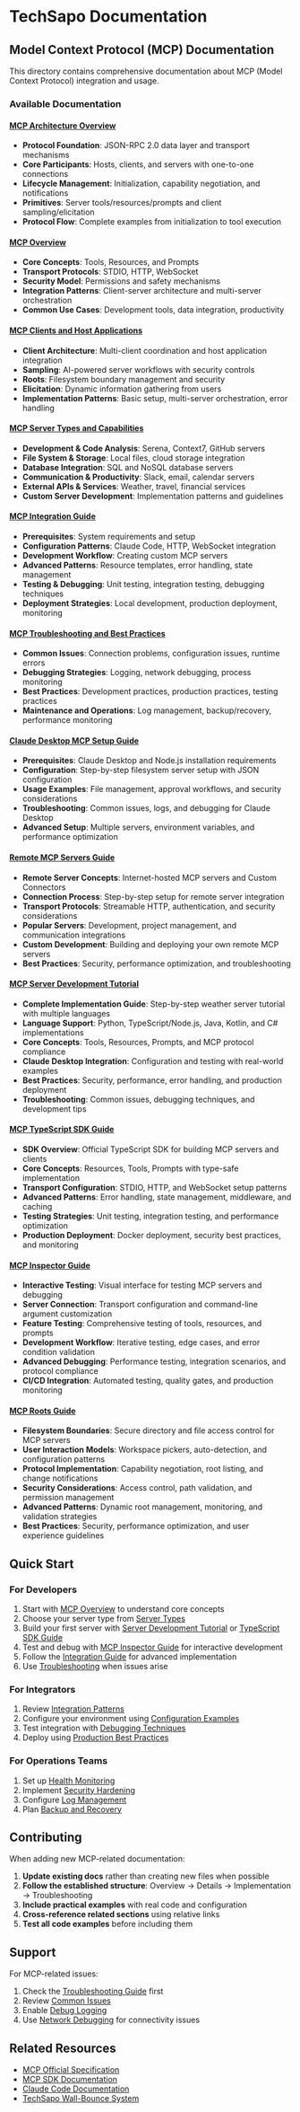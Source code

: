 # TechSapo Documentation

## Model Context Protocol (MCP) Documentation

This directory contains comprehensive documentation about MCP (Model Context Protocol) integration and usage.

### Available Documentation

#### [MCP Architecture Overview](./mcp-architecture.md)
- **Protocol Foundation**: JSON-RPC 2.0 data layer and transport mechanisms
- **Core Participants**: Hosts, clients, and servers with one-to-one connections
- **Lifecycle Management**: Initialization, capability negotiation, and notifications
- **Primitives**: Server tools/resources/prompts and client sampling/elicitation
- **Protocol Flow**: Complete examples from initialization to tool execution

#### [MCP Overview](./mcp-overview.md)
- **Core Concepts**: Tools, Resources, and Prompts
- **Transport Protocols**: STDIO, HTTP, WebSocket
- **Security Model**: Permissions and safety mechanisms
- **Integration Patterns**: Client-server architecture and multi-server orchestration
- **Common Use Cases**: Development tools, data integration, productivity

#### [MCP Clients and Host Applications](./mcp-clients.md)
- **Client Architecture**: Multi-client coordination and host application integration
- **Sampling**: AI-powered server workflows with security controls
- **Roots**: Filesystem boundary management and security
- **Elicitation**: Dynamic information gathering from users
- **Implementation Patterns**: Basic setup, multi-server orchestration, error handling

#### [MCP Server Types and Capabilities](./mcp-server-types.md)
- **Development & Code Analysis**: Serena, Context7, GitHub servers
- **File System & Storage**: Local files, cloud storage integration
- **Database Integration**: SQL and NoSQL database servers
- **Communication & Productivity**: Slack, email, calendar servers
- **External APIs & Services**: Weather, travel, financial services
- **Custom Server Development**: Implementation patterns and guidelines

#### [MCP Integration Guide](./mcp-integration-guide.md)
- **Prerequisites**: System requirements and setup
- **Configuration Patterns**: Claude Code, HTTP, WebSocket integration
- **Development Workflow**: Creating custom MCP servers
- **Advanced Patterns**: Resource templates, error handling, state management
- **Testing & Debugging**: Unit testing, integration testing, debugging techniques
- **Deployment Strategies**: Local development, production deployment, monitoring

#### [MCP Troubleshooting and Best Practices](./mcp-troubleshooting.md)
- **Common Issues**: Connection problems, configuration issues, runtime errors
- **Debugging Strategies**: Logging, network debugging, process monitoring
- **Best Practices**: Development practices, production practices, testing practices
- **Maintenance and Operations**: Log management, backup/recovery, performance monitoring

#### [Claude Desktop MCP Setup Guide](./mcp-claude-desktop-setup.md)
- **Prerequisites**: Claude Desktop and Node.js installation requirements
- **Configuration**: Step-by-step filesystem server setup with JSON configuration
- **Usage Examples**: File management, approval workflows, and security considerations
- **Troubleshooting**: Common issues, logs, and debugging for Claude Desktop
- **Advanced Setup**: Multiple servers, environment variables, and performance optimization

#### [Remote MCP Servers Guide](./mcp-remote-servers.md)
- **Remote Server Concepts**: Internet-hosted MCP servers and Custom Connectors
- **Connection Process**: Step-by-step setup for remote server integration
- **Transport Protocols**: Streamable HTTP, authentication, and security considerations
- **Popular Servers**: Development, project management, and communication integrations
- **Custom Development**: Building and deploying your own remote MCP servers
- **Best Practices**: Security, performance optimization, and troubleshooting

#### [MCP Server Development Tutorial](./mcp-server-development.md)
- **Complete Implementation Guide**: Step-by-step weather server tutorial with multiple languages
- **Language Support**: Python, TypeScript/Node.js, Java, Kotlin, and C# implementations
- **Core Concepts**: Tools, Resources, Prompts, and MCP protocol compliance
- **Claude Desktop Integration**: Configuration and testing with real-world examples
- **Best Practices**: Security, performance, error handling, and production deployment
- **Troubleshooting**: Common issues, debugging techniques, and development tips

#### [MCP TypeScript SDK Guide](./mcp-typescript-sdk.md)
- **SDK Overview**: Official TypeScript SDK for building MCP servers and clients
- **Core Concepts**: Resources, Tools, Prompts with type-safe implementation
- **Transport Configuration**: STDIO, HTTP, and WebSocket setup patterns
- **Advanced Patterns**: Error handling, state management, middleware, and caching
- **Testing Strategies**: Unit testing, integration testing, and performance optimization
- **Production Deployment**: Docker deployment, security best practices, and monitoring

#### [MCP Inspector Guide](./mcp-inspector-guide.md)
- **Interactive Testing**: Visual interface for testing MCP servers and debugging
- **Server Connection**: Transport configuration and command-line argument customization
- **Feature Testing**: Comprehensive testing of tools, resources, and prompts
- **Development Workflow**: Iterative testing, edge cases, and error condition validation
- **Advanced Debugging**: Performance testing, integration scenarios, and protocol compliance
- **CI/CD Integration**: Automated testing, quality gates, and production monitoring

#### [MCP Roots Guide](./mcp-roots-guide.md)
- **Filesystem Boundaries**: Secure directory and file access control for MCP servers
- **User Interaction Models**: Workspace pickers, auto-detection, and configuration patterns
- **Protocol Implementation**: Capability negotiation, root listing, and change notifications
- **Security Considerations**: Access control, path validation, and permission management
- **Advanced Patterns**: Dynamic root management, monitoring, and validation strategies
- **Best Practices**: Security, performance optimization, and user experience guidelines

## Quick Start

### For Developers
1. Start with [MCP Overview](./mcp-overview.md) to understand core concepts
2. Choose your server type from [Server Types](./mcp-server-types.md)
3. Build your first server with [Server Development Tutorial](./mcp-server-development.md) or [TypeScript SDK Guide](./mcp-typescript-sdk.md)
4. Test and debug with [MCP Inspector Guide](./mcp-inspector-guide.md) for interactive development
5. Follow the [Integration Guide](./mcp-integration-guide.md) for advanced implementation
6. Use [Troubleshooting](./mcp-troubleshooting.md) when issues arise

### For Integrators
1. Review [Integration Patterns](./mcp-overview.md#integration-patterns)
2. Configure your environment using [Configuration Examples](./mcp-integration-guide.md#configuration-patterns)
3. Test integration with [Debugging Techniques](./mcp-troubleshooting.md#debugging-strategies)
4. Deploy using [Production Best Practices](./mcp-troubleshooting.md#production-best-practices)

### For Operations Teams
1. Set up [Health Monitoring](./mcp-troubleshooting.md#health-checks)
2. Implement [Security Hardening](./mcp-troubleshooting.md#security-hardening)
3. Configure [Log Management](./mcp-troubleshooting.md#log-management)
4. Plan [Backup and Recovery](./mcp-troubleshooting.md#backup-and-recovery)

## Contributing

When adding new MCP-related documentation:

1. **Update existing docs** rather than creating new files when possible
2. **Follow the established structure**: Overview → Details → Implementation → Troubleshooting
3. **Include practical examples** with real code and configuration
4. **Cross-reference related sections** using relative links
5. **Test all code examples** before including them

## Support

For MCP-related issues:

1. Check the [Troubleshooting Guide](./mcp-troubleshooting.md) first
2. Review [Common Issues](./mcp-troubleshooting.md#common-issues-and-solutions)
3. Enable [Debug Logging](./mcp-troubleshooting.md#enable-comprehensive-logging)
4. Use [Network Debugging](./mcp-troubleshooting.md#network-debugging) for connectivity issues

## Related Resources

- [MCP Official Specification](https://spec.modelcontextprotocol.io/)
- [MCP SDK Documentation](https://github.com/modelcontextprotocol/sdk)
- [Claude Code Documentation](https://docs.claude.com/claude-code)
- [TechSapo Wall-Bounce System](../src/services/wall-bounce-analyzer.ts)
